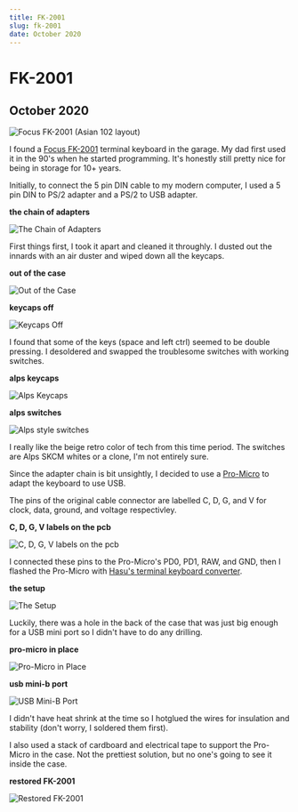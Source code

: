 ```yaml
---
title: FK-2001
slug: fk-2001
date: October 2020
---
```


# FK-2001

## October 2020

![Focus FK-2001 (Asian 102 layout)](/images/fk2001/fk-0.webp)

I found a [Focus FK-2001](https://deskthority.net/wiki/Focus_FK-2001) terminal
keyboard in the garage. My dad first used it in the 90's when he started
programming. It's honestly still pretty nice for being in storage for 10+ years.

Initially, to connect the 5 pin DIN cable to my modern computer, I used a 5 pin
DIN to PS/2 adapter and a PS/2 to USB adapter.

**the chain of adapters**

![The Chain of Adapters](/images/fk2001/fk-5.webp)

First things first, I took it apart and cleaned it throughly. I dusted out the
innards with an air duster and wiped down all the keycaps.

**out of the case**

![Out of the Case](/images/fk2001/fk-1.webp)

**keycaps off**

![Keycaps Off](/images/fk2001/fk-2.webp)

I found that some of the keys (space and left ctrl) seemed to be double
pressing. I desoldered and swapped the troublesome switches with working
switches.

**alps keycaps**

![Alps Keycaps](/images/fk2001/fk-3.webp)

**alps switches**

![Alps style switches](/images/fk2001/fk-4.webp)

I really like the beige retro color of tech from this time period. The switches
are Alps SKCM whites or a clone, I'm not entirely sure.

Since the adapter chain is bit unsightly, I decided to use a
[Pro-Micro](https://www.sparkfun.com/products/12640) to adapt the keyboard to
use USB.

The pins of the original cable connector are labelled C, D, G, and V for clock,
data, ground, and voltage respectivley.

**C, D, G, V labels on the pcb**

![C, D, G, V labels on the pcb](/images/fk2001/fk-6.webp)

I connected these pins to the Pro-Micro's PD0, PD1, RAW, and GND, then I flashed
the Pro-Micro with
[Hasu's terminal keyboard converter](https://github.com/tmk/tmk_keyboard/tree/master/converter/ibmpc_usb).

**the setup**

![The Setup](/images/fk2001/fk-7.webp)

Luckily, there was a hole in the back of the case that was just big enough for a
USB mini port so I didn't have to do any drilling.

**pro-micro in place**

![Pro-Micro in Place](/images/fk2001/fk-8.webp)

**usb mini-b port**

![USB Mini-B Port](/images/fk2001/fk-9.webp)

I didn't have heat shrink at the time so I hotglued the wires for insulation and
stability (don't worry, I soldered them first).

I also used a stack of cardboard and electrical tape to support the Pro-Micro in
the case. Not the prettiest solution, but no one's going to see it inside the
case.

**restored FK-2001**

![Restored FK-2001](/images/fk2001/fk-10.webp)
